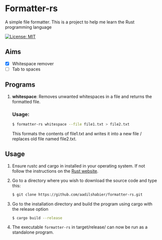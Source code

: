 # Formatter-rs

A simple file formatter. This is a project to help me learn the Rust programming language

[![License: MIT](https://img.shields.io/badge/License-MIT-yellow.svg)](LICENSE)

## Aims

- [x] Whitespace remover
- [ ] Tab to spaces

## Programs

1. **whitespace**: Removes unwanted whitespaces in a file and returns the formatted file.

   ### Usage:

   ```bash
   $ formatter-rs whitespace --file file1.txt > file2.txt
   ```

   This formats the contents of file1.txt and writes it into a new file / replaces old file named file2.txt.

## Usage

1. Ensure rustc and cargo in installed in your operating system. If not follow the instructions on the [Rust website](https://www.rust-lang.org/tools/install).
1. Go to a directory where you wish to download the source code and type this:

   ```bash
   $ git clone https://github.com/aadilshabier/formatter-rs.git
   ```

1. Go to the installation directory and build the program using cargo with the release option
   ```bash
   $ cargo build --release
   ```
1. The executable `formatter-rs` in target/release/ can now be run as a standalone program.
